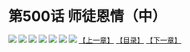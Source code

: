 # 第500话 师徒恩情（中）
![](https://mhpic.xiaomingtaiji.net/comic/D/斗破苍穹拆分版/500话/1.jpg-zymk.middle.webp)
![](https://mhpic.xiaomingtaiji.net/comic/D/斗破苍穹拆分版/500话/2.jpg-zymk.middle.webp)
![](https://mhpic.xiaomingtaiji.net/comic/D/斗破苍穹拆分版/500话/3.jpg-zymk.middle.webp)
![](https://mhpic.xiaomingtaiji.net/comic/D/斗破苍穹拆分版/500话/4.jpg-zymk.middle.webp)
![](https://mhpic.xiaomingtaiji.net/comic/D/斗破苍穹拆分版/500话/5.jpg-zymk.middle.webp)
![](https://mhpic.xiaomingtaiji.net/comic/D/斗破苍穹拆分版/500话/6.jpg-zymk.middle.webp)
![](https://mhpic.xiaomingtaiji.net/comic/D/斗破苍穹拆分版/500话/7.jpg-zymk.middle.webp)
[【上一章】](./499.md)
[【目录】](./READMD.md)
[【下一章】](./501.md)
